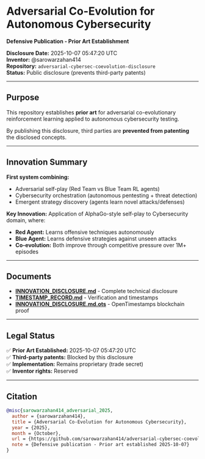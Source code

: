 # Adversarial Co-Evolution for Autonomous Cybersecurity

**Defensive Publication - Prior Art Establishment**

**Disclosure Date:** 2025-10-07 05:47:20 UTC  
**Inventor:** @sarowarzahan414  
**Repository:** `adversarial-cybersec-coevolution-disclosure`  
**Status:** Public disclosure (prevents third-party patents)

---

## Purpose

This repository establishes **prior art** for adversarial co-evolutionary reinforcement learning applied to autonomous cybersecurity testing.

By publishing this disclosure, third parties are **prevented from patenting** the disclosed concepts.

---

## Innovation Summary

**First system combining:**
- Adversarial self-play (Red Team vs Blue Team RL agents)
- Cybersecurity orchestration (autonomous pentesting + threat detection)
- Emergent strategy discovery (agents learn novel attacks/defenses)

**Key Innovation:**
Application of AlphaGo-style self-play to Cybersecurity domain, where:
- **Red Agent:** Learns offensive techniques autonomously
- **Blue Agent:** Learns defensive strategies against unseen attacks
- **Co-evolution:** Both improve through competitive pressure over 1M+ episodes

---

## Documents

- **[INNOVATION_DISCLOSURE.md](INNOVATION_DISCLOSURE.md)** - Complete technical disclosure
- **[TIMESTAMP_RECORD.md](TIMESTAMP_RECORD.md)** - Verification and timestamps
- **[INNOVATION_DISCLOSURE.md.ots](INNOVATION_DISCLOSURE.md.ots)** - OpenTimestamps blockchain proof

---

## Legal Status

✅ **Prior Art Established:** 2025-10-07 05:47:20 UTC  
✅ **Third-party patents:** Blocked by this disclosure  
✅ **Implementation:** Remains proprietary (trade secret)  
✅ **Inventor rights:** Reserved

---

## Citation

```bibtex
@misc{sarowarzahan414_adversarial_2025,
  author = {sarowarzahan414},
  title = {Adversarial Co-Evolution for Autonomous Cybersecurity},
  year = {2025},
  month = {October},
  url = {https://github.com/sarowarzahan414/adversarial-cybersec-coevolution-disclosure},
  note = {Defensive publication - Prior art established 2025-10-07}
}
